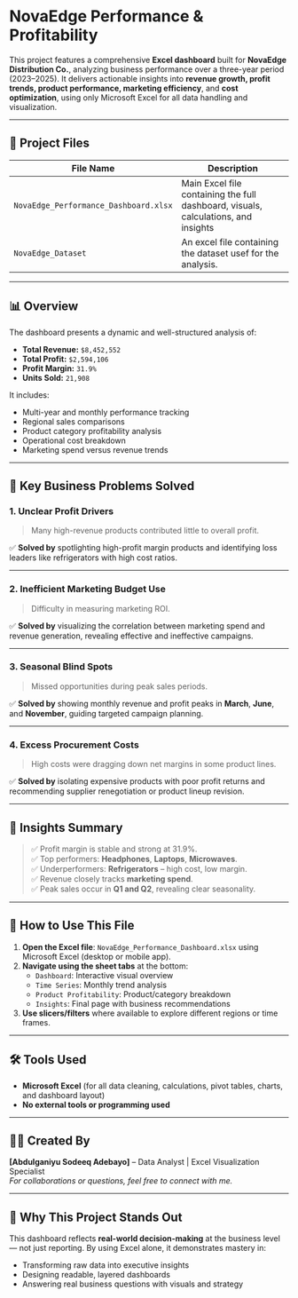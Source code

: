 
# NovaEdge Performance & Profitability

This project features a comprehensive **Excel dashboard** built for **NovaEdge Distribution Co.**, analyzing business performance over a three-year period (2023–2025). It delivers actionable insights into **revenue growth, profit trends, product performance, marketing efficiency**, and **cost optimization**, using only Microsoft Excel for all data handling and visualization.

---

## 📁 Project Files

| File Name                                | Description                                                                 |
|-----------------------------------------|-----------------------------------------------------------------------------|
| `NovaEdge_Performance_Dashboard.xlsx`   | Main Excel file containing the full dashboard, visuals, calculations, and insights |
| `NovaEdge_Dataset` | An excel file containing the dataset usef for the analysis.                    |

---

## 📊 Overview

The dashboard presents a dynamic and well-structured analysis of:
- **Total Revenue:** `$8,452,552`
- **Total Profit:** `$2,594,106`
- **Profit Margin:** `31.9%`
- **Units Sold:** `21,908`

It includes:
- Multi-year and monthly performance tracking
- Regional sales comparisons
- Product category profitability analysis
- Operational cost breakdown
- Marketing spend versus revenue trends

---

## 🎯 Key Business Problems Solved

### 1. **Unclear Profit Drivers**
> Many high-revenue products contributed little to overall profit.

✅ **Solved by** spotlighting high-profit margin products and identifying loss leaders like refrigerators with high cost ratios.

---

### 2. **Inefficient Marketing Budget Use**
> Difficulty in measuring marketing ROI.

✅ **Solved by** visualizing the correlation between marketing spend and revenue generation, revealing effective and ineffective campaigns.

---

### 3. **Seasonal Blind Spots**
> Missed opportunities during peak sales periods.

✅ **Solved by** showing monthly revenue and profit peaks in **March**, **June**, and **November**, guiding targeted campaign planning.

---

### 4. **Excess Procurement Costs**
> High costs were dragging down net margins in some product lines.

✅ **Solved by** isolating expensive products with poor profit returns and recommending supplier renegotiation or product lineup revision.

---

## 📌 Insights Summary

> ✅ Profit margin is stable and strong at 31.9%.  
> ✅ Top performers: **Headphones**, **Laptops**, **Microwaves**.  
> ✅ Underperformers: **Refrigerators** – high cost, low margin.  
> ✅ Revenue closely tracks **marketing spend**.  
> ✅ Peak sales occur in **Q1 and Q2**, revealing clear seasonality.

---

## 📝 How to Use This File

1. **Open the Excel file**: `NovaEdge_Performance_Dashboard.xlsx` using Microsoft Excel (desktop or mobile app).
2. **Navigate using the sheet tabs** at the bottom:
   - `Dashboard`: Interactive visual overview
   - `Time Series`: Monthly trend analysis
   - `Product Profitability`: Product/category breakdown
   - `Insights`: Final page with business recommendations
3. **Use slicers/filters** where available to explore different regions or time frames.

---

## 🛠 Tools Used

- **Microsoft Excel** (for all data cleaning, calculations, pivot tables, charts, and dashboard layout)
- **No external tools or programming used**

---

## 🧑‍💼 Created By
**[Abdulganiyu Sodeeq Adebayo]** – Data Analyst | Excel Visualization Specialist  
_For collaborations or questions, feel free to connect with me._

---

## 🚀 Why This Project Stands Out

This dashboard reflects **real-world decision-making** at the business level — not just reporting. By using Excel alone, it demonstrates mastery in:
- Transforming raw data into executive insights
- Designing readable, layered dashboards
- Answering real business questions with visuals and strategy


